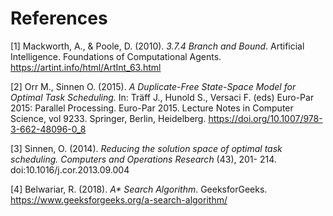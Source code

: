 # References

[1] Mackworth, A., & Poole, D. (2010). *3.7.4 Branch and Bound*. Artificial Intelligence. Foundations of Computational 
Agents. https://artint.info/html/ArtInt_63.html

[2] Orr M., Sinnen O. (2015). *A Duplicate-Free State-Space Model for Optimal Task Scheduling.* In: Träff J., Hunold S., 
Versaci F. (eds) Euro-Par 2015: Parallel Processing. Euro-Par 2015. Lecture Notes in Computer Science, vol 9233. 
Springer, Berlin, Heidelberg. https://doi.org/10.1007/978-3-662-48096-0_8

[3] Sinnen, O. (2014). *Reducing the solution space of optimal task scheduling.
Computers and Operations Research* (43), 201- 214. doi:10.1016/j.cor.2013.09.004

[4] Belwariar, R. (2018). *A\* Search Algorithm*. GeeksforGeeks. https://www.geeksforgeeks.org/a-search-algorithm/